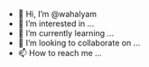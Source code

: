 - 👋 Hi, I’m @wahalyam
- 👀 I’m interested in ...
- 🌱 I’m currently learning ...
- 💞️ I’m looking to collaborate on ...
- 📫 How to reach me ...

<!---
wahalyam/wahalyam is a ✨ special ✨ repository because its `README.md` (this file) appears on your GitHub profile.
You can click the Preview link to take a look at your changes.
--->
